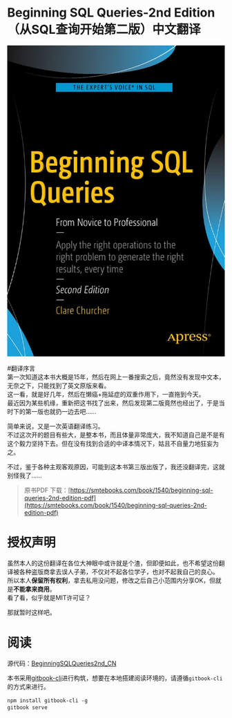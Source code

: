 # Beginning SQL Queries-2nd Edition （从SQL查询开始第二版）中文翻译

[![cover](img/cover.jpg)](cover.jpg)

#翻译序言  
第一次知道这本书大概是15年，然后在网上一番搜索之后，竟然没有发现中文本，无奈之下，只能找到了英文原版来看。  
这一看，就是好几年，然后在懒癌+拖延症的双重作用下，一直拖到今天。  
最近因为某些机缘，重新把这书找了出来，然后发现第二版竟然也经出了，于是当时下的第一版也就扔一边去吧……  

简单来说，又是一次英语翻译练习。  
不过这次开的题目有些大，是整本书，而且体量非常庞大，我不知道自己是不是有这个毅力坚持下去。但在没有找到合适的中译本情况下，姑且不自量力地狂妄为之。

不过，鉴于各种主观客观原因，可能到这本书第三版出版了，我还没翻译完，这就别怪我了……

>原书PDF 下载：[https://smtebooks.com/book/1540/beginning-sql-queries-2nd-edition-pdf](https://smtebooks.com/book/1540/beginning-sql-queries-2nd-edition-pdf)

# 授权声明
虽然本人的这份翻译在各位大神眼中或许就是个渣，但即便如此，也不希望这份翻译被各种盗版商拿去误人子弟，不仅对不起各位学子，也对不起我自己的良心。  
所以本人**保留所有权利**，拿去私用没问题，修改之后自己小范围内分享OK，但就是**不能拿来商用**。  
看了看，似乎就是MIT许可证？

那就暂时这样吧。

# 阅读
源代码：[BeginningSQLQueries2nd_CN](https://github.com/undeadway/BeginningSQLQueries2nd_CN)

本书采用[gitbook-cli](https://github.com/GitbookIO/gitbook-cli)进行构筑，想要在本地搭建阅读环境的，请遵循`gitbook-cli`的方式来进行。  
```
npm install gitbook-cli -g
gitbook serve
```

